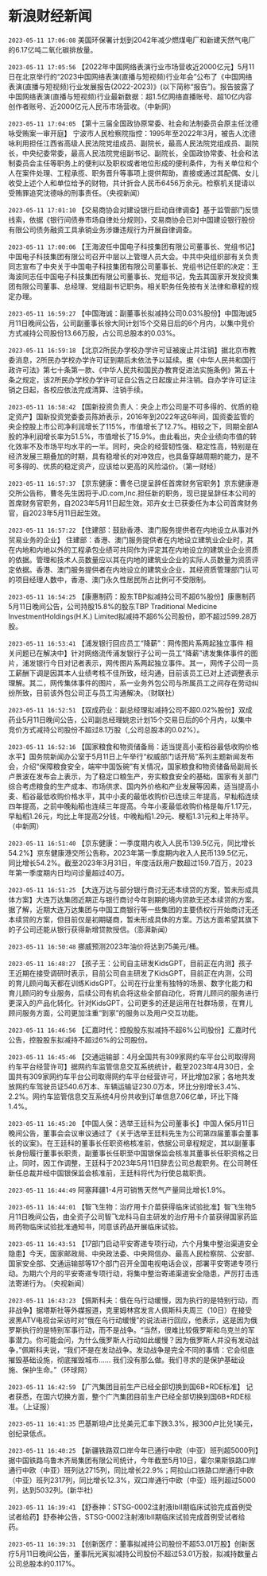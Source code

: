 # 新浪财经新闻
`2023-05-11 17:06:08` 美国环保署计划到2042年减少燃煤电厂和新建天然气电厂的6.17亿吨二氧化碳排放量。

`2023-05-11 17:05:56` 【2022年中国网络表演行业市场营收近2000亿元】5月11日在北京举行的“2023中国网络表演(直播与短视频)行业年会”公布了《中国网络表演(直播与短视频)行业发展报告(2022-2023)》(以下简称“报告”)。报告披露了中国网络表演(直播与短视频)行业最新数据：超1.5亿网络直播账号、超10亿内容创作者账号、近2000亿元人民币市场营收。（中新网）

`2023-05-11 17:04:05` 【第十三届全国政协原常委、社会和法制委员会原主任沈德咏受贿案一审开庭】 宁波市人民检察院指控：1995年至2022年3月，被告人沈德咏利用担任江西省高级人民法院党组成员、副院长，最高人民法院党组成员、副院长，中央纪委常委，最高人民法院党组副书记、副院长，全国政协常委、社会和法制委员会主任等职务上的便利以及职权或者地位形成的便利条件，为有关单位和个人在案件处理、工程承揽、职务晋升等事项上提供帮助，直接或通过其配偶、女儿收受上述个人和单位给予的财物，共计折合人民币6456万余元。检察机关提请以受贿罪追究沈德咏的刑事责任。（央视新闻）

`2023-05-11 17:01:10` 【交易商协会对建设银行启动自律调查】基于监管部门反馈线索，依据《银行间债券市场自律处分规则》，交易商协会已对中国建设银行股份有限公司债务融资工具承销业务涉嫌违规行为开展自律调查。

`2023-05-11 17:00:06` 【王海波任中国电子科技集团有限公司董事长、党组书记】中国电子科技集团有限公司召开中层以上管理人员大会。中共中央组织部有关负责同志宣布了中央关于中国电子科技集团有限公司董事长、党组书记任职的决定：王海波同志任中国电子科技集团有限公司董事长、党组书记，免去其国家开发投资集团有限公司董事、总经理、党组副书记职务。相关职务任免按有关法律和章程的规定办理。

`2023-05-11 16:59:27` 【中国海诚：副董事长拟减持公司0.03%股份】中国海诚5月11日晚间公告，公司副董事长徐大同计划15个交易日后的6个月内，以集中竞价方式减持公司股份13.66万股，占公司总股本的0.03%。

`2023-05-11 16:59:18` 【北京2所民办学校办学许可证被废止并注销】据北京市教委消息，2所民办学校办学许可证到期后未依法予以延续。据《中华人民共和国行政许可法》第七十条第一款、《中华人民共和国民办教育促进法实施条例》第五十条之规定，该2所民办学校办学许可证自公告之日起废止并注销。自办学许可证注销之日起，各校应依法完成清算、注销手续。

`2023-05-11 16:58:42` 【国新投资负责人：央企上市公司是不可多得的、优质的稳定资产】国新投资党委委员陈娇表示，2016年到2022年这6年间，国资委监管的央企控股上市公司净利润增长了115%，市值增长了12.7%。相较之下，同期全部A股的净利润增长率为51.5%，市值增长了15.9%。由此看出，央企业绩向市值的转化效率不及市场平均水平的一半。同时，央企的经营韧性强、稳定性高，特别是在经济发展三期叠加的时期，具有稳增长的对冲效应，也具备穿越周期的能力，是不可多得的、优质的稳定资产，应该给以更高的风险溢价。（第一财经）

`2023-05-11 16:57:37` 【京东健康：曹冬已提呈辞任首席财务官职务】京东健康港交所公告称，曹冬先生因将于JD.com,Inc.担任新的职务，现已提呈辞任本公司的首席财务官职务，自2023年5月11日起生效。邓卉女士已获委任为本公司首席财务官，自2023年5月11日起生效。

`2023-05-11 16:57:22` 【住建部：鼓励香港、澳门服务提供者在内地设立从事对外贸易业务的企业】 住建部：香港、澳门服务提供者在内地设立建筑业企业时，其在内地和内地以外的工程承包业绩可共同作为评定其在内地设立的建筑业企业资质的依据。管理和技术人员数量应以其在内地的建筑业企业的实际人员数量为资质评定依据。香港、澳门服务提供者在内地设立的建筑业企业，其经资质管理部门认可的项目经理人数中，香港、澳门永久性居民所占比例可不受限制。

`2023-05-11 16:54:25` 【康惠制药：股东TBP拟减持公司不超6%股份】康惠制药5月11日晚间公告，公司持股15.8%的股东TBP Traditional Medicine InvestmentHoldings(H.K.) Limited拟减持不超6%公司股份，即不超过599.28万股。

`2023-05-11 16:53:41` 【浦发银行回应员工“降薪”：网传图片系两起独立事件 相关问题已在解决中】针对网络流传浦发银行子公司一员工“降薪”诱发集体事件的图片，浦发银行今日对记者表示，网传图片系两起独立事件。其一，网传子公司一员工薪酬下调是因其本人业绩考核不佳所致，经沟通，目前该员工已对上述调整表示理解。其二，网传集体事件的图片，系一业务外包公司与所属员工之间存在劳动纠纷所致，目前该外包公司正与员工沟通解决。（财联社）

`2023-05-11 16:52:51` 【双成药业：副总经理拟减持公司不超0.02%股份】双成药业5月11日晚间公告，公司副总经理姚忠计划15个交易日后的6个月内，以集中竞价方式减持公司股份不超过8.1万股（,公司总股本的0.02%）。

`2023-05-11 16:52:16` 【国家粮食和物资储备局：适当提高小麦稻谷最低收购价格水平】国务院新闻办公室于5月11日上午举行“权威部门话开局”系列主题新闻发布会，介绍“保障粮食安全，端牢中国饭碗”有关情况，国家粮食和物资储备局副局长卢景波在发布会上表示，为了稳定口粮生产，夯实粮食安全的基础，国家有关部门综合考虑粮食的生产成本、市场供求、国内外价格和产业发展等因素，适当提高小麦、稻谷最低收购价格水平，其中小麦的最低收购价已连续三年提高，早籼稻连续四年提高，之前中晚籼稻也连续三年提高。今年小麦最低收购价格是每斤1.17元，早籼稻1.26元，均比上年提高2分钱，中晚籼稻1.29元、粳稻1.31元和上年持平。（中新网）

`2023-05-11 16:51:40` 【京东健康：一季度期内收入人民币139.5亿元，同比增长54.2%】京东健康港交所公告称，2023年第一季度期内收入人民币139.5亿元，同比增长54.2%。截至2023年3月31日，年度活跃用户数超过159.7百万，2023年第一季度期内日均问诊量超过40万。

`2023-05-11 16:51:25` 【大连万达与部分银行商讨无还本续贷的方案，暂未形成具体方案】大连万达集团近期正与银行商讨今年到期的境内贷款无还本续贷的方案。据了解，近期大连万达集团与中国工商银行等一些集团的主要债权行开始商讨无还本续贷的方案，但目前仅是初期磋商，暂未形成具体的方案。万达方面希望其旗下的子公司还能从银行获得新增贷款授信。（澎湃新闻）

`2023-05-11 16:50:48` 挪威预测2023年油价将达到75美元/桶。

`2023-05-11 16:48:27` 【孩子王：公司自主研发KidsGPT，目前正在内测】孩子王近期在接受调研时表示，目前公司自主研发了KidsGPT，目前正在内测，公司的育儿顾问每天都在训练KidsGPT。公司在行业里有独特的场景、数字化能力和育儿顾问的专业服务，后续公司有机会将这些全部自动化，将育儿顾问的服务进行更深入的产品化转化。针对KidsGPT，公司更多的还是运用在社群场景，在育儿顾问服务方面，公司更加注重“到家”的服务以及用户交互功能。

`2023-05-11 16:46:56` 【汇嘉时代：控股股东拟减持不超6%公司股份】汇嘉时代公告，控股股东拟减持不超过6%的公司股份。

`2023-05-11 16:45:46` 【交通运输部：4月全国共有309家网约车平台公司取得网约车平台经营许可】据网约车监管信息交互系统统计，截至2023年4月30日，全国共有309家网约车平台公司取得网约车平台经营许可，环比增加2家；各地共发放网约车驾驶员证540.6万本、车辆运输证230.0万本，环比分别增长3.4%、2.2%。网约车监管信息交互系统4月份共收到订单信息7.06亿单，环比下降1.4%。

`2023-05-11 16:45:20` 【中国人保：选举王廷科为公司董事长】中国人保5月11日晚间公告，董事会会议审议通过了《关于选举王廷科先生为公司第四届董事会董事长的议案》。在王廷科的董事长任职资格核准前，依据公司章程规定，其以副董事长身份履行董事长职责，副董事长任职至中国银保监会核准其董事长任职资格之日止。同时，因工作调整，王廷科于2023年5月11日辞去公司总裁职务。在公司聘任新任总裁并经中国银保监会核准前，王廷科将代为行使总裁职责。

`2023-05-11 16:44:49` 阿塞拜疆1-4月可销售天然气产量同比增长1.9%。

`2023-05-11 16:44:01` 【智飞生物：治疗用卡介苗获得临床试验批准】智飞生物5月11日晚间公告，由全资子公司智飞龙科马自主研发的治疗用卡介苗获得国家药监局药物临床试验批准通知书，同意该药品开展临床试验。

`2023-05-11 16:43:51` 【17部门启动平安寄递专项行动，六个月集中整治渠道安全隐患】今天，国家邮政局、中央政法委、中央网信办、最高人民检察院、公安部、国家安全部、交通运输部等17个部门召开全国电视电话会议，部署平安寄递专项行动。为期六个月的平安寄递专项行动，将集中整治寄递渠道安全隐患，严厉打击违法寄递行为。（央视新闻）

`2023-05-11 16:43:23` 【佩斯科夫：俄在乌行动缓慢，因为执行的是特别行动，而非战争】据塔斯社等外媒报道，克里姆林宫发言人佩斯科夫周三（10日）在接受波黑ATV电视台采访时对“俄在乌行动缓慢”的说法进行回应，他表示，这是因为俄罗斯执行的是特别军事行动，而不是战争。“当然，很难比较俄罗斯和乌克兰的军事潜力。你可能会问，为什么俄罗斯人行动如此缓慢？因为俄罗斯人并没有发动战争，”佩斯科夫说，“我们不是在发动战争。发动战争是完全不同的事情：它会彻底摧毁基础设施，彻底摧毁城市…… 我们没有那么做。我们寻求的是保护基础设施、保护生命。”（环球网）

`2023-05-11 16:42:59` 【广汽集团目前生产已经全部切换到国6B+RDE标准】 记者获悉，在国六切换方面，整个广汽集团目前生产已经全部切换到国6B+RDE标准。（上证报）

`2023-05-11 16:41:35` 巴基斯坦卢比兑美元汇率下跌3.3%，报300卢比兑1美元，创纪录低点。

`2023-05-11 16:40:25` 【新疆铁路双口岸今年已通行中欧（中亚）班列超5000列】据中国铁路乌鲁木齐局集团有限公司统计，今年截至5月10日，霍尔果斯铁路口岸通行中欧（中亚）班列达2715列，同比增长22.9%；阿拉山口铁路口岸通行中欧（中亚）班列2317列，同比增长12.3%，双口岸通行中欧（中亚）班列超过5000列，达到5032列。(新华社)

`2023-05-11 16:39:41` 【舒泰神：STSG-0002注射液IbII期临床试验完成首例受试者给药】舒泰神公告，STSG-0002注射液IbII期临床试验完成首例受试者给药。

`2023-05-11 16:39:31` 【创新医疗：董事拟减持公司股份不超53.01万股】创新医疗5月11日晚间公告，董事阮光寅拟减持公司股份不超过53.01万股，拟减持数量占公司总股本的0.117%。

